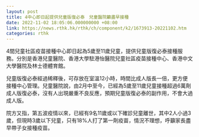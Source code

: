 ```yaml
---
layout: post
title: 4中心即日起提供兒童版復必泰　兒童醫院籲盡早接種
date: 2022-11-02 18:05:06.000000000 +08:00
link: https://news.rthk.hk/rthk/ch/component/k2/1673913-20221102.htm
categories: rthk
---
```


4間兒童社區疫苗接種中心即日起為5歲至11歲兒童，提供兒童版復必泰接種服務。分別是香港兒童醫院、香港大學駐港怡醫院兒童社區疫苗接種中心、香港中文大學醫院及林士德體育館。

兒童版復必泰經過稀釋後，可存放在室溫12小時，時間比成人版長一倍，更方便接種中心管理。兒童醫院說，由2月中至今，已經為5歲至11歲兒童接種超過6萬劑成人版復必泰，沒有人出現嚴重不良反應，預期兒童版復必泰的副作用，不會大過成人版。

院方又指，第五波疫情以來，已經有9名11歲或以下確診兒童離世，其中2人小過3歲，但現時3歲以下兒童，只有18%人打了第一劑疫苗，情況不理想，呼籲家長盡早帶子女接種疫苗。
